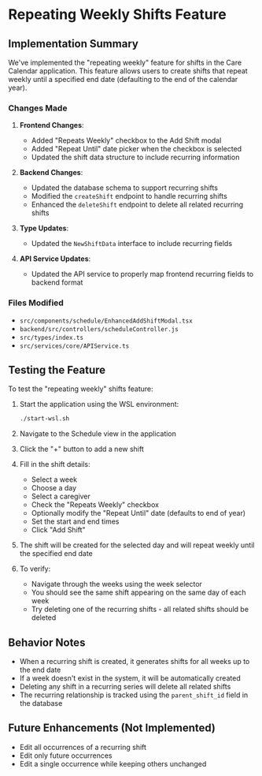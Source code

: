 # Repeating Weekly Shifts Feature

## Implementation Summary

We've implemented the "repeating weekly" feature for shifts in the Care Calendar application. This feature allows users to create shifts that repeat weekly until a specified end date (defaulting to the end of the calendar year).

### Changes Made

1. **Frontend Changes**:
   - Added "Repeats Weekly" checkbox to the Add Shift modal
   - Added "Repeat Until" date picker when the checkbox is selected
   - Updated the shift data structure to include recurring information

2. **Backend Changes**:
   - Updated the database schema to support recurring shifts
   - Modified the `createShift` endpoint to handle recurring shifts
   - Enhanced the `deleteShift` endpoint to delete all related recurring shifts

3. **Type Updates**:
   - Updated the `NewShiftData` interface to include recurring fields

4. **API Service Updates**:
   - Updated the API service to properly map frontend recurring fields to backend format

### Files Modified

- `src/components/schedule/EnhancedAddShiftModal.tsx`
- `backend/src/controllers/scheduleController.js`
- `src/types/index.ts`
- `src/services/core/APIService.ts`

## Testing the Feature

To test the "repeating weekly" shifts feature:

1. Start the application using the WSL environment:
   ```bash
   ./start-wsl.sh
   ```

2. Navigate to the Schedule view in the application

3. Click the "+" button to add a new shift

4. Fill in the shift details:
   - Select a week
   - Choose a day
   - Select a caregiver
   - Check the "Repeats Weekly" checkbox
   - Optionally modify the "Repeat Until" date (defaults to end of year)
   - Set the start and end times
   - Click "Add Shift"

5. The shift will be created for the selected day and will repeat weekly until the specified end date

6. To verify:
   - Navigate through the weeks using the week selector
   - You should see the same shift appearing on the same day of each week
   - Try deleting one of the recurring shifts - all related shifts should be deleted

## Behavior Notes

- When a recurring shift is created, it generates shifts for all weeks up to the end date
- If a week doesn't exist in the system, it will be automatically created
- Deleting any shift in a recurring series will delete all related shifts
- The recurring relationship is tracked using the `parent_shift_id` field in the database

## Future Enhancements (Not Implemented)

- Edit all occurrences of a recurring shift
- Edit only future occurrences
- Edit a single occurrence while keeping others unchanged

